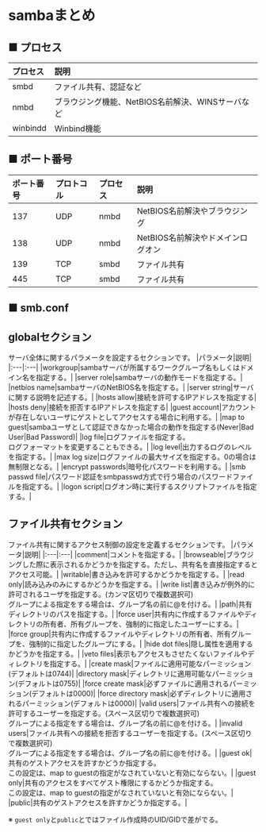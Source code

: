 # sambaまとめ
## ■ プロセス
|プロセス|説明|
|:---|:---|
|smbd|ファイル共有、認証など|
|nmbd|ブラウジング機能、NetBIOS名前解決、WINSサーバなど|
|winbindd|Winbind機能|

## ■ ポート番号
|ポート番号|プロトコル|プロセス|説明|
|:---|:---|:---|:---|
|137|UDP|nmbd|NetBIOS名前解決やブラウジング|
|138|UDP|nmbd|NetBIOS名前解決やドメインログオン|
|139|TCP|smbd|ファイル共有|
|445|TCP|smbd|ファイル共有|

## ■ smb.conf
## globalセクション
サーバ全体に関するパラメータを設定するセクションです。
|パラメータ|説明|
|:---|:---|
|workgroup|sambaサーバが所属するワークグループ名もしくはドメイン名を指定する。|
|server role|sambaサーバの動作モードを指定する。|
|netbios name|sambaサーバのNetBIOS名を指定する。|
|server string|サーバに関する説明を記述する。|
|hosts allow|接続を許可するIPアドレスを指定する|
|hosts deny|接続を拒否するIPアドレスを指定する|
|guest account|アカウントが存在しないユーザにゲストとしてアクセスする場合に利用する。|
|map to guest|sambaユーザとして認証できなかった場合の動作を指定する(Never|Bad User|Bad Password)|
|log file|ログファイルを指定する。</br>ログフォーマットを変更することもできる。|
|log level|出力するログのレベルを指定する。|
|max log size|ログファイルの最大サイズを指定する。0の場合は無制限となる。|
|encrypt passwords|暗号化パスワードを利用する。|
|smb passwd file|パスワード認証をsmbpasswd方式で行う場合のパスワードファイルを指定する。|
|logon script|ログオン時に実行するスクリプトファイルを指定する。|

## ファイル共有セクション
ファイル共有に関するアクセス制御の設定を定義するセクションです。
|パラメータ|説明|
|:---|:---|
|comment|コメントを指定する。|
|browseable|ブラウジングした際に表示されるかどうかを指定する。ただし、共有名を直接指定するとアクセス可能。|
|writable|書き込みを許可するかどうかを指定する。|
|read only|読み込みのみにするかどうかを指定する。|
|write list|書き込みが例外的に許可されるユーザを指定する。(カンマ区切りで複数選択可)</br>グループによる指定をする場合は、グループ名の前に@を付ける。|
|path|共有ディレクトリのパスを指定する。|
|force user|共有内に作成するファイルやディレクトリの所有者、所有グループを、強制的に指定したユーザーにする。|
|force group|共有内に作成するファイルやディレクトリの所有者、所有グループを、強制的に指定したグループにする。|
|hide dot files|隠し属性を適用するかどうかを指定する。|
|veto files|表示もアクセスもさせたくないファイルやディレクトリを指定する。|
|create mask|ファイルに適用可能なパーミッション(デフォルトは0744)|
|directory mask|ディレクトリに適用可能なパーミッション(デフォルトは0755)|
|force create mask|必ずファイルに適用されるパーミッション(デフォルトは0000)|
|force directory mask|必ずディレクトリに適用されるパーミッション(デフォルトは0000)|
|valid users|ファイル共有への接続を許可するユーザーを指定する。(スペース区切りで複数選択可)</br>グループによる指定をする場合は、グループ名の前に@を付ける。|
|invalid users|ファイル共有への接続を拒否するユーザーを指定する。(スペース区切りで複数選択可)</br>グループによる指定をする場合は、グループ名の前に@を付ける。|
|guest ok|共有のゲストアクセスを許すかどうか指定する。</br>この設定は、map to guestの指定がなされていないと有効にならない。|
|guest only|共有のアクセスをすべてゲスト権限にするかどうか指定する。</br>この設定は、map to guestの指定がなされていないと有効にならない。|
|public|共有のゲストアクセスを許すかどうか指定する。|

※ `guest only`と`public`とではファイル作成時のUID/GIDで差がでる。
